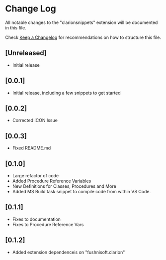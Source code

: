 # Change Log
All notable changes to the "clarionsnippets" extension will be documented in this file.

Check [Keep a Changelog](http://keepachangelog.com/) for recommendations on how to structure this file.

## [Unreleased]
- Initial release
## [0.0.1]
- Initial release, including a few snippets to get started
## [0.0.2]
- Corrected ICON Issue
## [0.0.3]
- Fixed README.md
## [0.1.0]
- Large refactor of code
- Added Procedure Reference Variables
- New Definitions for Classes, Procedures and More
- Added MS Build task snippet to compile code from within VS Code.
## [0.1.1]
- Fixes to documentation 
- Fixes to Procedure Reference Vars
## [0.1.2]
- Added extension dependenceis on "fushnisoft.clarion"